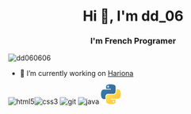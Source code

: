 <h1 align="center">Hi 👋, I'm dd_06</h1>  
<h3 align="center">I'm French Programer</h3>  
  
<p align="left"> <img src="https://komarev.com/ghpvc/?username=dd060606&color=green&style=flat-square" alt="dd060606" /> </p>  
  
- 🔭 I’m currently working on [Hariona](https://hariona.fr/)  


<p align="left"> <img src="https://devicons.github.io/devicon/devicon.git/icons/html5/html5-original-wordmark.svg" alt="html5" width="40" height="40"/><img src="https://devicons.github.io/devicon/devicon.git/icons/css3/css3-original-wordmark.svg" alt="css3" width="40" height="40"/> 
  <img src="https://www.vectorlogo.zone/logos/git-scm/git-scm-icon.svg" alt="git" width="40" height="40"/>  
  <img src="https://devicons.github.io/devicon/devicon.git/icons/java/java-original-wordmark.svg" alt="java" width="40" height="40"/> 
<img src="https://raw.githubusercontent.com/8radm1n/vendor-icons-svg/702f2ac88acc71759ce623bc5000a596195e9db3/python.svg" alt="python" width="40" height="40"/> 
</p>
